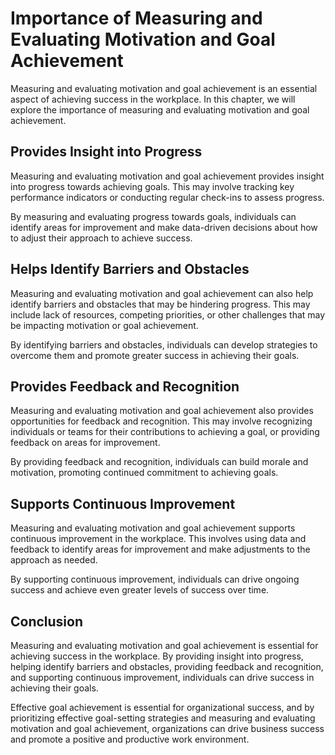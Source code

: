 Importance of Measuring and Evaluating Motivation and Goal Achievement
===========================================================================================================================================

Measuring and evaluating motivation and goal achievement is an essential aspect of achieving success in the workplace. In this chapter, we will explore the importance of measuring and evaluating motivation and goal achievement.

Provides Insight into Progress
------------------------------

Measuring and evaluating motivation and goal achievement provides insight into progress towards achieving goals. This may involve tracking key performance indicators or conducting regular check-ins to assess progress.

By measuring and evaluating progress towards goals, individuals can identify areas for improvement and make data-driven decisions about how to adjust their approach to achieve success.

Helps Identify Barriers and Obstacles
-------------------------------------

Measuring and evaluating motivation and goal achievement can also help identify barriers and obstacles that may be hindering progress. This may include lack of resources, competing priorities, or other challenges that may be impacting motivation or goal achievement.

By identifying barriers and obstacles, individuals can develop strategies to overcome them and promote greater success in achieving their goals.

Provides Feedback and Recognition
---------------------------------

Measuring and evaluating motivation and goal achievement also provides opportunities for feedback and recognition. This may involve recognizing individuals or teams for their contributions to achieving a goal, or providing feedback on areas for improvement.

By providing feedback and recognition, individuals can build morale and motivation, promoting continued commitment to achieving goals.

Supports Continuous Improvement
-------------------------------

Measuring and evaluating motivation and goal achievement supports continuous improvement in the workplace. This involves using data and feedback to identify areas for improvement and make adjustments to the approach as needed.

By supporting continuous improvement, individuals can drive ongoing success and achieve even greater levels of success over time.

Conclusion
----------

Measuring and evaluating motivation and goal achievement is essential for achieving success in the workplace. By providing insight into progress, helping identify barriers and obstacles, providing feedback and recognition, and supporting continuous improvement, individuals can drive success in achieving their goals.

Effective goal achievement is essential for organizational success, and by prioritizing effective goal-setting strategies and measuring and evaluating motivation and goal achievement, organizations can drive business success and promote a positive and productive work environment.
